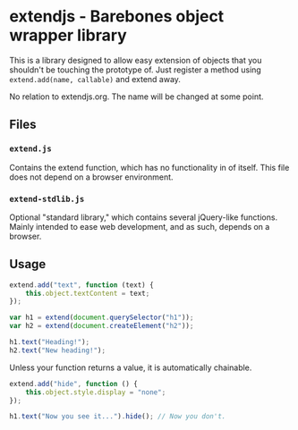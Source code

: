 # extendjs - Barebones object wrapper library

This is a library designed to allow easy extension of objects that you
shouldn't be touching the prototype of. Just register a method using
`extend.add(name, callable)` and extend away.

No relation to extendjs.org. The name will be changed at some point.

## Files

### `extend.js`
Contains the extend function, which has no functionality in of itself. This
file does not depend on a browser environment.

### `extend-stdlib.js`
Optional "standard library," which contains several jQuery-like functions.
Mainly intended to ease web development, and as such, depends on a browser.

## Usage

```javascript
extend.add("text", function (text) {
	this.object.textContent = text;
});

var h1 = extend(document.querySelector("h1"));
var h2 = extend(document.createElement("h2"));

h1.text("Heading!");
h2.text("New heading!");
```

Unless your function returns a value, it is automatically chainable.
```javascript
extend.add("hide", function () { 
	this.object.style.display = "none";
});

h1.text("Now you see it...").hide(); // Now you don't.
```
